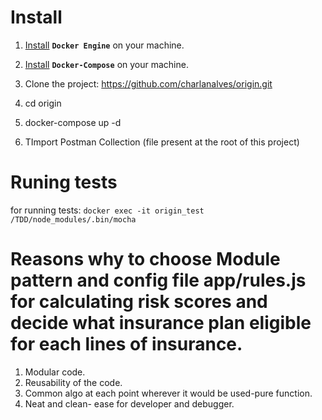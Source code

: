# Install

1. [Install](https://docs.docker.com/engine/installation/) **`Docker Engine`** on your machine.
2. [Install](https://docs.docker.com/compose/install/) **`Docker-Compose`** on your machine.

3. Clone the project: https://github.com/charlanalves/origin.git
4. cd origin
5. docker-compose up -d
6. TImport Postman Collection (file present at the root of this project)


# Runing tests

 for running tests: `docker exec -it origin_test /TDD/node_modules/.bin/mocha`


# Reasons why to choose Module pattern and config file app/rules.js for calculating risk scores and decide what insurance plan eligible for each lines of insurance.

1. Modular code.
2. Reusability of the code.
3. Common algo at each point wherever it would be used-pure function.
4. Neat and clean- ease for developer and debugger.
